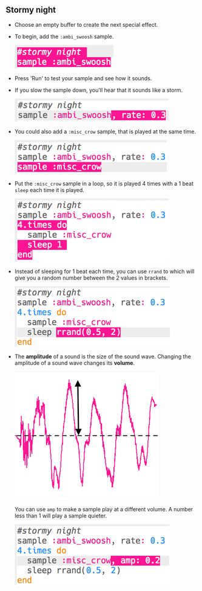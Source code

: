 ## Stormy night

+ Choose an empty buffer to create the next special effect.

+ To begin, add the `:ambi_swoosh` sample.
    
    ![스크린샷](images/effects-storm-sample.png)

+ Press 'Run' to test your sample and see how it sounds.

+ If you slow the sample down, you'll hear that it sounds like a storm.
    
    ![스크린샷](images/effects-storm-rate.png)

+ You could also add a `:misc_crow` sample, that is played at the same time.
    
    ![스크린샷](images/effects-storm-crow.png)

+ Put the `:misc_crow` sample in a loop, so it is played 4 times with a 1 beat `sleep` each time it is played.
    
    ![스크린샷](images/effects-storm-crow-repeat.png)

+ Instead of sleeping for 1 beat each time, you can use `rrand` to which will give you a random number between the 2 values in brackets.
    
    ![screenshot](images/effects-storm-crow-rand.png)

+ The **amplitude** of a sound is the size of the sound wave. Changing the amplitude of a sound wave changes its **volume**.
    
    ![amplitude](images/effects-amplitude.png)
    
    You can use `amp` to make a sample play at a different volume. A number less than 1 will play a sample quieter.
    
    ![스크린샷](images/effects-storm-crow-amp.png)